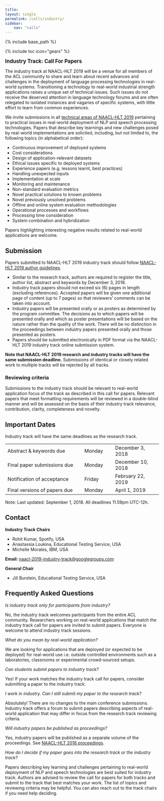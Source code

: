```yaml
---
title:
layout: single
permalink: /calls/industry/
sidebar:
    nav: "calls"
---
```

{% include base_path %}

{% include toc icon="gears" %}

<!-- Original document https://docs.google.com/document/d/12v_5y27zaHVlR0lqcMHQaAtFEXu_Q3PinLVdQotTMH0/ -->

<span style="font-weight: bolder;font-size: larger;">Industry Track: Call For Papers</span>

The industry track at NAACL-HLT 2019 will be a venue for all members of the ACL community to share and learn about recent advances and challenges in the deployment of language processing technologies in real-world systems. Transitioning a technology to real-world industrial strength applications raises a unique set of technical issues. Such issues do not receive the deserved attention in language technology forums and are often relegated to isolated instances and vagaries of specific systems, with little effort to learn from common experiences.

We invite submissions in all [technical areas of NAACL-HLT 2019](http://naacl2019.org/calls/) pertaining to practical issues in real-world deployment of NLP and speech processing technologies. Papers that describe key learnings and new challenges posed by real-world implementations are solicited, including, but not limited to, the following topics (in alphabetical order):

- Continuous improvement of deployed systems
- Cost considerations
- Design of application-relevant datasets
- Ethical issues specific to deployed systems
- Experience papers (e.g. lessons learnt, best practices)
- Handling unexpected inputs
- Implementation at scale
- Monitoring and maintenance
- Non-standard evaluation metrics
- Novel practical solutions to known problems
- Novel previously unsolved problems
- Offline and online system evaluation methodologies
- Operational processes and workflows
- Processing time consideration
- System combination and hybridization

Papers highlighting interesting negative results related to real-world applications are welcome.

## Submission
Papers submitted to NAACL-HLT 2019 industry track should follow [NAACL-HLT 2019 author guidelines](http://naacl2019.org/calls/).

- Similar to the research track, authors are required to register the title, author list, abstract and keywords by December 3, 2018.
- Industry track papers should not exceed six (6) pages in length (excluding references). Accepted papers will be given one additional page of content (up to 7 pages) so that reviewers’ comments can be taken into account.
- Industry papers will be presented orally or as posters as determined by the program committee. The decisions as to which papers will be presented orally and which as poster presentations will be based on the nature rather than the quality of the work. There will be no distinction in the proceedings between industry papers presented orally and those presented as posters.
- Papers should be submitted electronically in PDF format via the NAACL-HLT 2019 industry track online submission system.

**Note that NAACL-HLT 2019 research and industry tracks will have the same submission deadline.** Submissions of identical or closely related work to multiple tracks will be rejected by all tracks.

### Reviewing criteria
Submissions to the industry track should be relevant to real-world application focus of the track as described in this call for papers. Relevant papers that meet formatting requirements will be reviewed in a double-blind manner and will be assessed on the basis of their industry track relevance, contribution, clarity, completeness and novelty.

## Important Dates
Industry track will have the same deadlines as the research track.
<table>
    <tbody>
        <tr>
            <td style="width: 50%;">Abstract &amp; keywords due</td>
            <td style="width: 20%;">Monday</td>
            <td>December 3, 2018</td>
        </tr>
        <tr>
            <td>Final paper submissions due</td>
            <td>Monday</td>
            <td>December 10, 2018</td>
        </tr>
        <tr>
            <td>Notification of acceptance</td>
            <td>Friday</td>
            <td>February 22, 2019</td>
        </tr>
        <tr>
          <td>Final versions of papers due</td>
          <td>Monday</td>
          <td>April 1, 2019</td>
        </tr>  
    </tbody>
</table>
Note: Last updated: September 1, 2018. All deadlines 11.59pm UTC-12h.

## Contact
**Industry Track Chairs**
- Rohit Kumar, Spotify, USA
- Anastassia Loukina, Educational Testing Service, USA
- Michelle Morales, IBM, USA

**Email:** naacl-2019-industry-track@googlegroups.com

**General Chair**
- Jill Burstein, Educational Testing Service, USA

## Frequently Asked Questions

*Is industry track only for participants from industry?*

No, the industry track welcomes participants from the entire ACL community. Researchers working on real-world applications that match the industry track call for papers are invited to submit papers. Everyone is welcome to attend industry track sessions.

*What do you mean by real-world application?*

We are looking for applications that are deployed (or expected to be deployed) for real-world use i.e. outside controlled environments such as a laboratories, classrooms or experimental crowd-sourced setups.

*Can students submit papers to industry track?*

Yes! If your work matches the industry track call for papers, consider submitting a paper to the industry track.

*I work in industry. Can I still submit my paper to the research track?*

Absolutely! There are no changes to the main conference submissions. Industry track offers a forum to submit papers describing aspects of real-world application that may differ in focus from the research track reviewing criteria.

*Will industry papers be published as proceedings?*

Yes, industry papers will be published as a separate volume of the proceedings. See [NAACL-HLT 2018 proceedings](https://aclanthology.coli.uni-saarland.de/events/naacl-2018#N18-3).

*How do I decide if my paper goes into the research track or the industry track?*

Papers describing key learning and challenges pertaining to real-world deployment of NLP and speech technologies are best suited for industry track. Authors are advised to review the call for papers for both tracks and submit to the track that best matches your work. The list of topics and reviewing criteria may be helpful. You can also reach out to the track chairs if you need help deciding.
